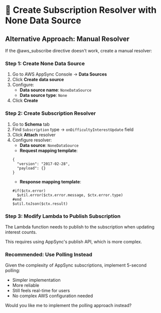 # 🔧 Create Subscription Resolver with None Data Source

## Alternative Approach: Manual Resolver

If the @aws_subscribe directive doesn't work, create a manual resolver:

### Step 1: Create None Data Source
1. Go to AWS AppSync Console → **Data Sources**
2. Click **Create data source**
3. Configure:
   - **Data source name**: `NoneDataSource`
   - **Data source type**: `None`
4. Click **Create**

### Step 2: Create Subscription Resolver
1. Go to **Schema** tab
2. Find `Subscription` type → `onDifficultyInterestUpdate` field
3. Click **Attach** resolver
4. Configure resolver:
   - **Data source**: `NoneDataSource`
   - **Request mapping template**:
   ```vtl
   {
     "version": "2017-02-28",
     "payload": {}
   }
   ```
   - **Response mapping template**:
   ```vtl
   #if($ctx.error)
     $util.error($ctx.error.message, $ctx.error.type)
   #end
   $util.toJson($ctx.result)
   ```

### Step 3: Modify Lambda to Publish Subscription
The Lambda function needs to publish to the subscription when updating interest counts.

This requires using AppSync's publish API, which is more complex.

### Recommended: Use Polling Instead
Given the complexity of AppSync subscriptions, implement 5-second polling:
- Simpler implementation
- More reliable
- Still feels real-time for users
- No complex AWS configuration needed

Would you like me to implement the polling approach instead? 